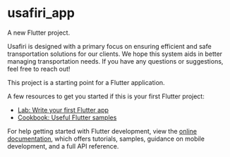 # usafiri_app

A new Flutter project.

Usafiri is designed with a primary focus on ensuring efficient and safe transportation solutions for our clients. We hope this system aids in better managing transportation needs. If you have any questions or suggestions, feel free to reach out!

This project is a starting point for a Flutter application.

A few resources to get you started if this is your first Flutter project:

- [Lab: Write your first Flutter app](https://docs.flutter.dev/get-started/codelab)
- [Cookbook: Useful Flutter samples](https://docs.flutter.dev/cookbook)

For help getting started with Flutter development, view the
[online documentation](https://docs.flutter.dev/), which offers tutorials,
samples, guidance on mobile development, and a full API reference.
